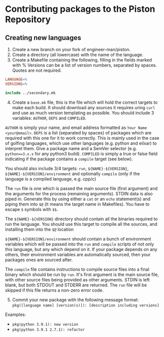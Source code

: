 # Contributing packages to the Piston Repository

## Creating new languages

1. Create a new branch on your fork of engineer-man/piston.
2. Create a directory (all lowercase) with the name of the language.
3. Create a Makefile containing the following, filling in the fields marked with %
Versions can be a list of version numbers, separated by spaces.
Quotes are not required.
```makefile
LANGUAGE=%
VERSIONS=%

include ../secondary.mk
```
4. Create a `base.mk` file, this is the file which will hold the correct targets to make each build.
It should download any sources it requires uring `curl` and use as much version templating as possible.
You should include 3 variables: `AUTHOR`, `DEPS` and `COMPILED`.

`AUTHOR` is simply your name, and email address formatted as `Your Name <your@email>`.
`DEPS` is a list (separated by spaces) of packages which are required with this one for it to work correctly.
This is mainly used in the case of golfing languages, which use other languages (e.g. python and eilxar) to interpret them. Give a package name and a SemVer selector (e.g. `python==3.x.x` for any python3 build).
`COMPILED` is simply a true or false field indicating if the package contains a `compile` target (see below).

You should also include 3/4 targets: `run`, `${NAME}-${VERSION}`, `${NAME}-${VERSION}/environment` and optionally `compile` (only if the language is a compiled language, e.g. cpp/c)

The `run` file is one which is passed the main source file (first argument) and the arguments for the process (remaining arguments). STDIN data is also piped in. Generate this by using either a `cat` or an `echo` statement(s) and piping them into `$@` (it means the target name in Makefiles). You have to escape `$` symbols with `$$`.

The `${NAME}-${VERSION}` directory should contain all the binaries required to run the language.
You should use this target to compile all the sources, and installing them into the `$@` location

`${NAME}-${VERSION}/environment` should contain a bunch of environment variables which will be passed into the `run` and `compile` scripts of not only this language, but any which depend on it.
If your package depends on any others, their environment variables are automatically sourced, then your packages ones are sourced after.

The `compile` file contains instructions to compile source files into a final binary which should be run by `run`. It's first argument is the main source file, with other source files being provided as other arguments. STDIN is left blank, but both STDOUT and STDERR are returned. The `run` file will be skipped if this file returns a non-zero error code.

5. Commit your new package with the following message format: `pkg([language name] [version(s)]): [description including versions]`

Examples:
* `pkg(python 3.9.1): new version`
* `pkg(python 3.9.1 2.7.1): refactor`